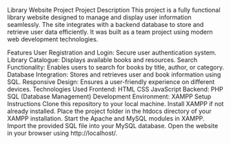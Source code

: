 Library Website Project
Project Description
This project is a fully functional library website designed to manage and display user information seamlessly. The site integrates with a backend database to store and retrieve user data efficiently. It was built as a team project using modern web development technologies.

Features
User Registration and Login: Secure user authentication system.
Library Catalogue: Displays available books and resources.
Search Functionality: Enables users to search for books by title, author, or category.
Database Integration: Stores and retrieves user and book information using SQL.
Responsive Design: Ensures a user-friendly experience on different devices.
Technologies Used
Frontend:
HTML
CSS
JavaScript
Backend:
PHP
SQL (Database Management)
Development Environment:
XAMPP
Setup Instructions
Clone this repository to your local machine.
Install XAMPP if not already installed.
Place the project folder in the htdocs directory of your XAMPP installation.
Start the Apache and MySQL modules in XAMPP.
Import the provided SQL file into your MySQL database.
Open the website in your browser using http://localhost/<project-folder-name>.
